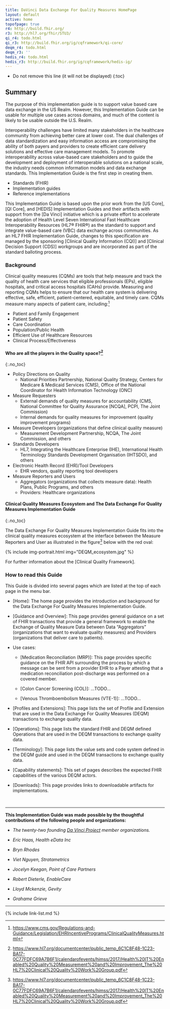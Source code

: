 ```yaml
---
title: DaVinci Data Exchange For Quality Measures HomePage
layout: default
active: home
topofpage: true
r4: http://build.fhir.org/
r3: http://hl7.org/fhir/STU3/
qi_r4: todo.html
qi_r3: http://build.fhir.org/ig/cqframework/qi-core/
deqm_r4: todo.html
deqm_r3: ''
hedis_r4: todo.html
hedis_r3: http://build.fhir.org/ig/cqframework/hedis-ig/
---
```


<!-- add to  preprocesser to update the title to IG name -->


<!-- TOC  the css styling for this is \pages\assets\css\project.css under 'markdown-toc'-->

* Do not remove this line (it will not be displayed)
{:toc}


<!-- end TOC -->

##  Summary

The purpose of this implementation guide is to support value based care data exchange in the US Realm.  However, this Implementation Guide can be usable for multiple use cases across domains, and much of the content is likely to be usable outside the U.S. Realm.

Interoperability challenges have limited many stakeholders in the healthcare community from achieving better care at lower cost. The dual challenges of data standardization and easy information access are compromising the ability of both payers and providers to create efficient care delivery solutions and effective care management models. To promote interoperability across value-based care stakeholders and to guide the development and deployment of interoperable solutions on a national scale, the industry needs common information models and data exchange standards.  This Implementation Guide is the first step in creating them.

- Standards (FHIR)
- Implementation guides
- Reference implementations

This Implementation Guide is based upon the prior work from the [US Core], [QI Core], and [HEDIS] Implementation Guides and their artifacts with support from the [Da Vinci] initiative which is a private effort to accelerate the adoption of Health Level Seven International Fast Healthcare Interoperability Resources (HL7® FHIR®) as the standard to support and integrate value-based care (VBC) data exchange across communities. As an HL7 FHIR Implementation Guide, changes to this specification are managed by the sponsoring [Clinical Quality Information (CQI)] and [Clinical Decision Support (CDS)] workgroups and are incorporated as part of the standard balloting process.

### Background

Clinical quality measures (CQMs) are tools that help measure and track the quality of health care services that eligible professionals (EPs), eligible hospitals, and critical access hospitals (CAHs) provide. Measuring and reporting CQMs helps to ensure that our health care system is delivering effective, safe, efficient, patient-centered, equitable, and timely care. CQMs measure many aspects of patient care, including:[^1]

- Patient and Family Engagement
- Patient Safety
- Care Coordination
- Population/Public Health
- Efficient Use of Healthcare Resources
- Clinical Process/Effectiveness

#### Who are all the players in the Quality space?[^2]
{:.no_toc}

- Policy Directions on Quality
     - National Priorities Partnership, National Quality Strategy, Centers for Medicare & Medicaid Services (CMS), Office of the National Coordinator for Health Information Technology (ONC)
- Measure Requesters
    - External demands of quality measures for accountability (CMS, National Committee for Quality Assurance [NCQA], PCPI, The Joint Commission)
    - Internal demands for quality measures for improvement (quality improvement programs)
- Measure Developers (organizations that define clinical quality measure)
    -  Measurement Development Partnership, NCQA, The Joint Commission, and others
- Standards Developers
    - HL7, Integrating the Healthcare Enterprise (IHE), International Health Terminology Standards Development Organisation (IHTSDO), and others
- Electronic Health Record (EHR)/Tool Developers
    - EHR vendors, quality reporting tool developers
- Measure Reporters and Users
    - Aggregators (organizations that collects measure data): Health Plans, Public Programs, and others
    - Providers: Healthcare organizations

#### Clinical Quality Measures Ecosystem and The Data Exchange For Quality Measures Implementation Guide
{:.no_toc}

The Data Exchange For Quality Measures Implementation Guide fits into the clinical quality measures ecosystem at the interface between the Measure Reporters and User as illustrated in the figure[^2] below with the red oval:

{% include img-portrait.html img="DEQM_ecosystem.jpg" %}

For further information about the [Clinical Quality Framework].

### How to read this Guide

This Guide is divided into several pages which are listed at the top of each page in the menu bar.

- [Home]\: The home page provides the introduction and background for the Data Exchange For Quality Measures Implementation Guide.

- [Guidance and Overview]\: This page provides general guidance on a set of FHIR transactions that provide a general framework to enable the Exchange of Quality Measure Data between Data “Aggregators” (organizations that want to evaluate quality measures) and Providers (organizations that deliver care to patients).

- Use cases:
    - [Medication Reconciliation (MRP)]\: This page provides specific guidance on the FHIR API surrounding the process by which a message can be sent from a provider EHR to a Payer attesting that a medication reconciliation post-discharge was performed on a covered member.

    - [Colon Cancer Screening (COL)]\: ...TODO...

    - [Venous Thromboembolism Measures (VTE-1)]\: ...TODO...

- [Profiles and Extensions]\: This page lists the set of Profile and Extension that are used in the Data Exchange For Quality Measures (DEQM) transactions to exchange quality data.

- [Operations]\: This page lists the standard FHIR and DEQM defined Operations that are used in the DEQM transactions to exchange quality data.

- [Terminology]\: This page lists the value sets and code system defined in the DEQM guide and used in the DEQM transactions to exchange quality data.

- [Capability statements]\: This set of pages describes the expected FHIR capabilities of the various DEQM actors.

- [Downloads]\: This page provides links to downloadable artifacts for implementations.

<br />

---

**This Implementation Guide was made possible by the thoughtful contributions of the following people and organizations:**

- *The twenty-two founding [Da Vinci Project](http://www.hl7.org/about/davinci/index.cfm?ref=common) member organizations.*

- *Eric Haas, Health eData Inc*
- *Bryn Rhodes*
- *Viet Nguyen, Stratametrics*
- *Jocelyn Keegan, Point of Care Partners*
- *Robert Dieterle, EnableCare*
- *Lloyd Mckenzie, Gevity*
- *Grahame Grieve*

---

[^1]: https://www.cms.gov/Regulations-and-Guidance/Legislation/EHRIncentivePrograms/ClinicalQualityMeasures.html
[^2]: https://www.hl7.org/documentcenter/public_temp_6C1C8F48-1C23-BA17-0C77FDFC69A7B6F1/calendarofevents/himss/2017/Health%20IT%20Enabled%20Quality%20Measurement%20and%20Improvement_The%20HL7%20Clinical%20Quality%20Work%20Group.pdf

{% include link-list.md %}
